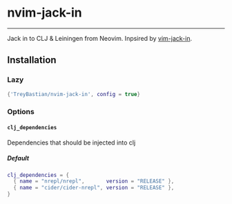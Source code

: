 # nvim-jack-in
---
Jack in to CLJ & Leiningen from Neovim. Inpsired by [vim-jack-in](https://github.com/clojure-vim/vim-jack-in).

## Installation
### Lazy
```lua
{'TreyBastian/nvim-jack-in', config = true}
```

### Options
#### `clj_dependencies`
Dependencies that should be injected into clj
##### Default
```lua
clj_dependencies = {
  { name = "nrepl/nrepl",       version = "RELEASE" },
  { name = "cider/cider-nrepl", version = "RELEASE" },
}
```



